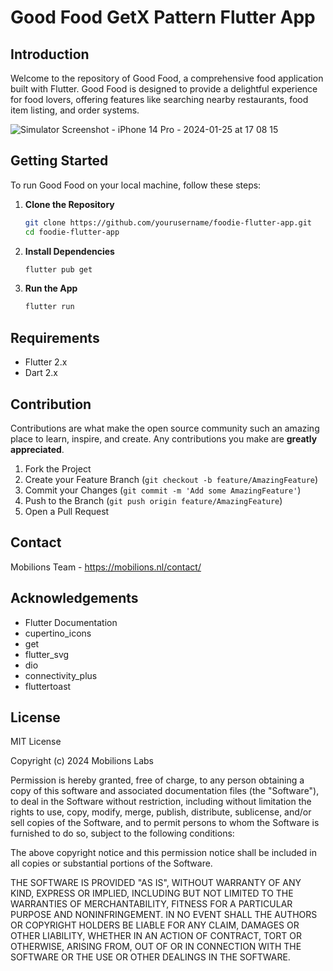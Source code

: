 # Good Food GetX Pattern Flutter App

## Introduction
Welcome to the repository of Good Food, a comprehensive food application built with Flutter. Good Food is designed to provide a delightful experience for food lovers, offering features like searching nearby restaurants, food item listing, and order systems.

![Simulator Screenshot - iPhone 14 Pro - 2024-01-25 at 17 08 15](https://github.com/mobilions/GoodFood-GetXPattern/assets/157694856/f5fd9155-a5b9-4543-942d-f36730eb44de)


## Getting Started
To run Good Food on your local machine, follow these steps:

1. **Clone the Repository**
    ```bash
    git clone https://github.com/yourusername/foodie-flutter-app.git
    cd foodie-flutter-app
    ```

2. **Install Dependencies**
    ```bash
    flutter pub get
    ```

3. **Run the App**
    ```bash
    flutter run
    ```

## Requirements
- Flutter 2.x
- Dart 2.x

## Contribution
Contributions are what make the open source community such an amazing place to learn, inspire, and create. Any contributions you make are **greatly appreciated**.

1. Fork the Project
2. Create your Feature Branch (`git checkout -b feature/AmazingFeature`)
3. Commit your Changes (`git commit -m 'Add some AmazingFeature'`)
4. Push to the Branch (`git push origin feature/AmazingFeature`)
5. Open a Pull Request

## Contact
Mobilions Team - https://mobilions.nl/contact/

## Acknowledgements
- Flutter Documentation
- cupertino_icons
- get
- flutter_svg
- dio
- connectivity_plus
- fluttertoast

## License
MIT License

Copyright (c) 2024 Mobilions Labs

Permission is hereby granted, free of charge, to any person obtaining a copy of this software and associated documentation files (the "Software"), to deal in the Software without restriction, including without limitation the rights to use, copy, modify, merge, publish, distribute, sublicense, and/or sell copies of the Software, and to permit persons to whom the Software is furnished to do so, subject to the following conditions:

The above copyright notice and this permission notice shall be included in all copies or substantial portions of the Software.

THE SOFTWARE IS PROVIDED "AS IS", WITHOUT WARRANTY OF ANY KIND, EXPRESS OR IMPLIED, INCLUDING BUT NOT LIMITED TO THE WARRANTIES OF MERCHANTABILITY, FITNESS FOR A PARTICULAR PURPOSE AND NONINFRINGEMENT. IN NO EVENT SHALL THE AUTHORS OR COPYRIGHT HOLDERS BE LIABLE FOR ANY CLAIM, DAMAGES OR OTHER LIABILITY, WHETHER IN AN ACTION OF CONTRACT, TORT OR OTHERWISE, ARISING FROM, OUT OF OR IN CONNECTION WITH THE SOFTWARE OR THE USE OR OTHER DEALINGS IN THE SOFTWARE.
